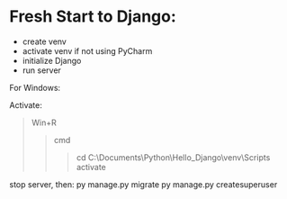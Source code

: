 # Fresh Start to Django:
- create venv
- activate venv if not using PyCharm
- initialize Django
- run server

For Windows:

Activate:
  >Win+R
  >>cmd
  >>>cd C:\Documents\Python\Hello_Django\venv\Scripts
  >>>activate
  
stop server, then:
py manage.py migrate
py manage.py createsuperuser